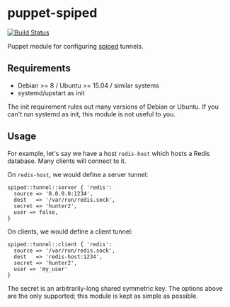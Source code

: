 puppet-spiped
========

[![Build Status](https://travis-ci.org/chriskuehl/puppet-spiped.svg)](https://travis-ci.org/chriskuehl/puppet-spiped)

Puppet module for configuring [spiped][spiped] tunnels.

## Requirements

* Debian >= 8 / Ubuntu >= 15.04 / similar systems
* systemd/upstart as init

The init requirement rules out many versions of Debian or Ubuntu. If you can't
run systemd as init, this module is not useful to you.

## Usage

For example, let's say we have a host `redis-host` which hosts a Redis
database. Many clients will connect to it.

On `redis-host`, we would define a server tunnel:

```puppet
spiped::tunnel::server { 'redis':
  source => '0.0.0.0:1234',
  dest   => '/var/run/redis.sock',
  secret => 'hunter2',
  user => false,
}
```

On clients, we would define a client tunnel:

```puppet
spiped::tunnel::client { 'redis':
  source => '/var/run/redis.sock',
  dest   => 'redis-host:1234',
  secret => 'hunter2',
  user => 'my_user'
}
```

The secret is an arbitrarily-long shared symmetric key. The options above are
the only supported; this module is kept as simple as possible.

[spiped]: https://www.tarsnap.com/spiped.html
